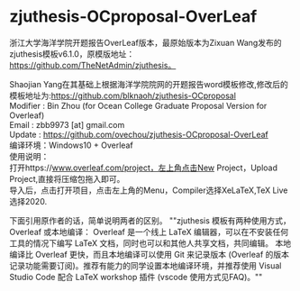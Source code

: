 # zjuthesis-OCproposal-OverLeaf
浙江大学海洋学院开题报告OverLeaf版本，最原始版本为Zixuan Wang发布的zjuthesis模板v6.1.0，原模版地址：https://github.com/TheNetAdmin/zjuthesis。

Shaojian Yang在其基础上根据海洋学院院网的开题报告word模板修改,修改后的模板地址为:https://github.com/blknaoh/zjuthesis-OCproposal  
Modifier : Bin Zhou (for Ocean College Graduate Proposal Version for Overleaf)  
Email    : zbb9973 [at] gmail.com  
Update   : https://github.com/ovechou/zjuthesis-OCproposal-OverLeaf  
编译环境：Windows10 + Overleaf  
使用说明：  
打开https://www.overleaf.com/project，左上角点击New Project，Upload Project,直接将压缩包拖入即可。  
导入后，点击打开项目，点击左上角的Menu，Compiler选择XeLaTeX,TeX Live选择2020.

下面引用原作者的话，简单说明两者的区别。
""zjuthesis 模板有两种使用方式，Overleaf 或本地编译：
Overleaf 是一个线上 LaTeX 编辑器，可以在不安装任何工具的情况下编写 LaTeX 文档，同时也可以和其他人共享文档，共同编辑。
本地编译比 Overleaf 更快，而且本地编译可以使用 Git 来记录版本 (Overleaf 的版本记录功能需要订阅)。推荐有能力的同学设置本地编译环境，并推荐使用 Visual Studio Code 配合 LaTeX workshop 插件 (vscode 使用方式见FAQ)。""
